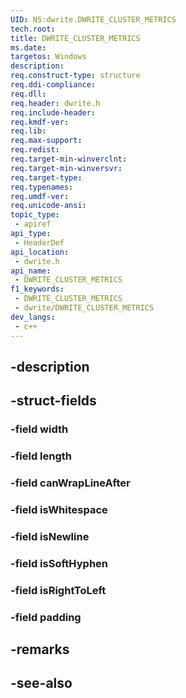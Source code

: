 ```yaml
---
UID: NS:dwrite.DWRITE_CLUSTER_METRICS
tech.root: 
title: DWRITE_CLUSTER_METRICS
ms.date: 
targetos: Windows
description: 
req.construct-type: structure
req.ddi-compliance: 
req.dll: 
req.header: dwrite.h
req.include-header: 
req.kmdf-ver: 
req.lib: 
req.max-support: 
req.redist: 
req.target-min-winverclnt: 
req.target-min-winversvr: 
req.target-type: 
req.typenames: 
req.umdf-ver: 
req.unicode-ansi: 
topic_type:
 - apiref
api_type:
 - HeaderDef
api_location:
 - dwrite.h
api_name:
 - DWRITE_CLUSTER_METRICS
f1_keywords:
 - DWRITE_CLUSTER_METRICS
 - dwrite/DWRITE_CLUSTER_METRICS
dev_langs:
 - c++
---
```


## -description

## -struct-fields

### -field width

### -field length

### -field canWrapLineAfter

### -field isWhitespace

### -field isNewline

### -field isSoftHyphen

### -field isRightToLeft

### -field padding

## -remarks

## -see-also

